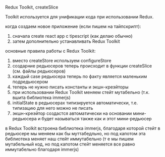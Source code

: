 Redux Toolkit, createSlice

Toolkit используется для унификации кода при использовании Redux.

когда создаем новое приложение (если пишем на тайпскрипт):

1. сначала create react app с tipescript (как делаю обычно)
2. затем дополнительно устанавливать Redux Toolkit

основные правила работы с Redux Toolkit:

1. вместо createStore используем configureStore
2. создарние редьюсеров теперь происходит в функции createSlice (см. файлы редьюсеров)
3. каждый case редьюсера теперь по факту является маленьким подредьюсером
4. теперь не нужно писать константы и экшн-креэйторы
5. при использовании Redux Toolkit меняем стейт мутабельно (т.к. вшита библиотека immerjs)
6. initialState в редьюсерах типизируется автоматически, т.е. типизацию для него можно не писать
7. экшн-креэйтор создастся автоматически на основании мини-редьюсера и будет называться также как и этот мини-редьюсер

в Redux Toolkit встроена библиотека immerjs, благодаря которой стейт в редьюсере мы меняем как бы муттабедльно,
но под капотом эта библиотека меняет наш стейт иммутабельно (т е мы пишем мутабельный код, но под капотом
стейт меняется все равно иммутабельно благодаря immerjs)